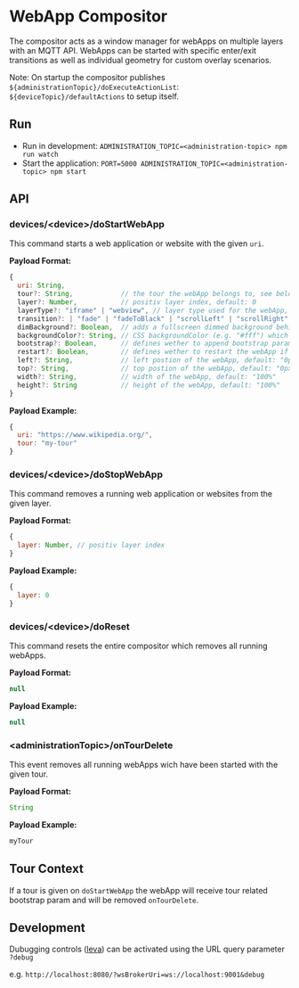 # WebApp Compositor

The compositor acts as a window manager for webApps on multiple layers with an MQTT API. WebApps can be started with specific enter/exit transitions as well as individual geometry for custom overlay scenarios.

Note: On startup the compositor publishes `${administrationTopic}/doExecuteActionList`: `${deviceTopic}/defaultActions` to setup itself.

## Run

- Run in development: `ADMINISTRATION_TOPIC=<administration-topic> npm run watch`
- Start the application: `PORT=5000 ADMINISTRATION_TOPIC=<administration-topic> npm start`

## API

### devices/\<device\>/doStartWebApp

This command starts a web application or website with the given `uri`.

**Payload Format:**

```js
{
  uri: String,
  tour?: String,            // the tour the webApp belongs to, see below
  layer?: Number,           // positiv layer index, default: 0
  layerType?: "iframe" | "webview", // layer type used for the webApp, default: "iframe"
  transition?: | "fade" | "fadeToBlack" | "scrollLeft" | "scrollRight" | "scaleRight" | "none", // default: "fade"
  dimBackground?: Boolean,  // adds a fullscreen dimmed background behind the webApp, default: false
  backgroundColor?: String, // CSS backgroundColor (e.g. "#fff") which is visible if the webApp has a transparent background, default: undefined
  bootstrap?: Boolean,      // defines wether to append bootstrap params to the uri or not, default: true
  restart?: Boolean,        // defines wether to restart the webApp if the same webApp is already open on the same layer, default: true
  left?: String,            // left postion of the webApp, default: "0px"
  top?: String,             // top postion of the webApp, default: "0px"
  width?: String,           // width of the webApp, default: "100%"
  height?: String           // height of the webApp, default: "100%"
}
```

**Payload Example:**

```js
{
  uri: "https://www.wikipedia.org/",
  tour: "my-tour"
}
```

### devices/\<device\>/doStopWebApp

This command removes a running web application or websites from the given layer.

**Payload Format:**

```js
{
  layer: Number, // positiv layer index
}
```

**Payload Example:**

```js
{
  layer: 0
}
```

### devices/\<device\>/doReset

This command resets the entire compositor which removes all running webApps.

**Payload Format:**

```js
null
```

**Payload Example:**

```js
null
```

### \<administrationTopic\>/onTourDelete

This event removes all running webApps wich have been started with the given tour.

**Payload Format:**

```js
String
```

**Payload Example:**

```js
myTour
```

## Tour Context

If a tour is given on `doStartWebApp` the webApp will receive tour related bootstrap param and will be removed `onTourDelete`.

## Development

Dubugging controls ([leva](https://github.com/pmndrs/leva)) can be activated using the URL query parameter `?debug`

e.g. `http://localhost:8080/?wsBrokerUri=ws://localhost:9001&debug`
